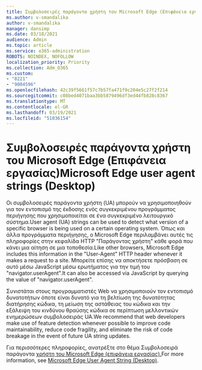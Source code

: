 ```yaml
---
title: Συμβολοσειρές παράγοντα χρήστη του Microsoft Edge (Επιφάνεια εργασίας)
ms.author: v-smandalika
author: v-smandalika
manager: dansimp
ms.date: 03/18/2021
audience: Admin
ms.topic: article
ms.service: o365-administration
ROBOTS: NOINDEX, NOFOLLOW
localization_priority: Priority
ms.collection: Adm_O365
ms.custom:
- "8221"
- "9004596"
ms.openlocfilehash: 42c39f5661f57c7b57fa471f9c204e5c27f2f214
ms.sourcegitcommit: c08bed4071baa3bb5879496df3ed44fb828c8367
ms.translationtype: MT
ms.contentlocale: el-GR
ms.lasthandoff: 03/19/2021
ms.locfileid: "51036154"
---
```

# <a name="microsoft-edge-user-agent-strings-desktop"></a><span data-ttu-id="1b548-102">Συμβολοσειρές παράγοντα χρήστη του Microsoft Edge (Επιφάνεια εργασίας)</span><span class="sxs-lookup"><span data-stu-id="1b548-102">Microsoft Edge user agent strings (Desktop)</span></span>

<span data-ttu-id="1b548-103">Οι συμβολοσειρές παράγοντα χρήστη (UA) μπορούν να χρησιμοποιηθούν για τον εντοπισμό της έκδοσης ενός συγκεκριμένου προγράμματος περιήγησης που χρησιμοποιείται σε ένα συγκεκριμένο λειτουργικό σύστημα.</span><span class="sxs-lookup"><span data-stu-id="1b548-103">User agent (UA) strings can be used to detect what version of a specific browser is being used on a certain operating system.</span></span> <span data-ttu-id="1b548-104">Όπως και άλλα προγράμματα περιήγησης, ο Microsoft Edge περιλαμβάνει αυτές τις πληροφορίες στην κεφαλίδα HTTP "Παράγοντας χρήστη" κάθε φορά που κάνει μια αίτηση σε μια τοποθεσία.</span><span class="sxs-lookup"><span data-stu-id="1b548-104">Like other browsers, Microsoft Edge includes this information in the "User-Agent" HTTP header whenever it makes a request to a site.</span></span> <span data-ttu-id="1b548-105">Μπορείτε επίσης να αποκτήσετε πρόσβαση σε αυτό μέσω JavaScript μέσω ερωτήματος για την τιμή του "navigator.userAgent".</span><span class="sxs-lookup"><span data-stu-id="1b548-105">It can also be accessed via JavaScript by querying the value of "navigator.userAgent".</span></span>

<span data-ttu-id="1b548-106">Συνιστάται στους προγραμματιστές Web να χρησιμοποιούν τον εντοπισμό δυνατοτήτων όποτε είναι δυνατό για τη βελτίωση της δυνατότητας διατήρησης κώδικα, τη μείωση της αστάθειας του κώδικα και την εξάλειψη του κινδύνου θραύσης κώδικα σε περίπτωση μελλοντικών ενημερώσεων συμβολοσειράς UA.</span><span class="sxs-lookup"><span data-stu-id="1b548-106">We recommend that web developers make use of feature detection whenever possible to improve code maintainability, reduce code fragility, and eliminate the risk of code breakage in the event of future UA string updates.</span></span>

<span data-ttu-id="1b548-107">Για περισσότερες πληροφορίες, ανατρέξτε στο θέμα Συμβολοσειρά παράγοντα [χρήστη του Microsoft Edge (επιφάνεια εργασίας).](https://docs.microsoft.com/microsoft-edge/web-platform/user-agent-string)</span><span class="sxs-lookup"><span data-stu-id="1b548-107">For more information, see [Microsoft Edge User Agent String (Desktop)](https://docs.microsoft.com/microsoft-edge/web-platform/user-agent-string).</span></span>

